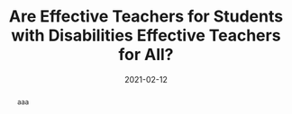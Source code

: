 ---
title: "Are Effective Teachers for Students with Disabilities Effective Teachers for All?"
date: 2021-02-12
date_print: "2020"
authors: ["W. Jesse Wood", "Ijin Lai", "Scott Imberman", "Katharin Strunk", "Nathan Jones"]
publication_types: ["2"]
abstract: "aaa"
featured: true
publication: "*aaa*"
---